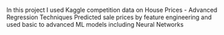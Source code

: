 In this project I used Kaggle competition data on House Prices - Advanced Regression Techniques
Predicted sale prices by feature engineering and used basic to advanced ML models including Neural Networks
